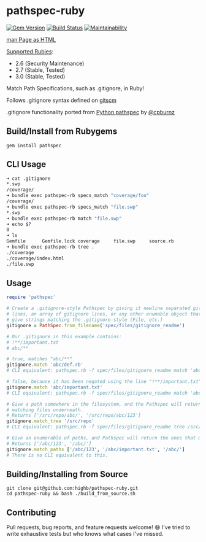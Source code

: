 # pathspec-ruby

[![Gem Version](https://badge.fury.io/rb/pathspec.svg)](https://badge.fury.io/rb/pathspec) [![Build Status](https://travis-ci.org/highb/pathspec-ruby.svg?branch=master)](https://travis-ci.org/highb/pathspec-ruby) [![Maintainability](https://api.codeclimate.com/v1/badges/4f3b5917e01fb34f790d/maintainability)](https://codeclimate.com/github/highb/pathspec-ruby/maintainability)

[man Page as HTML](http://highb.github.io/pathspec-ruby/)

[Supported Rubies](https://www.ruby-lang.org/en/downloads/):

- 2.6 (Security Maintenance)
- 2.7 (Stable, Tested)
- 3.0 (Stable, Tested)

Match Path Specifications, such as .gitignore, in Ruby!

Follows .gitignore syntax defined on [gitscm](http://git-scm.com/docs/gitignore)

.gitignore functionality ported from [Python pathspec](https://pypi.python.org/pypi/pathspec/0.2.2) by [@cpburnz](https://github.com/cpburnz/python-path-specification)

## Build/Install from Rubygems

```shell
gem install pathspec
```

## CLI Usage

```bash
➜ cat .gitignore
*.swp
/coverage/
➜ bundle exec pathspec-rb specs_match "coverage/foo"
/coverage/
➜ bundle exec pathspec-rb specs_match "file.swp"
*.swp
➜ bundle exec pathspec-rb match "file.swp"
➜ echo $?
0
➜ ls
Gemfile      Gemfile.lock coverage     file.swp     source.rb
➜ bundle exec pathspec-rb tree .
./coverage
./coverage/index.html
./file.swp
```

## Usage

```ruby
require 'pathspec'

# Create a .gitignore-style Pathspec by giving it newline separated gitignore
# lines, an array of gitignore lines, or any other enumable object that will
# give strings matching the .gitignore-style (File, etc.)
gitignore = PathSpec.from_filename('spec/files/gitignore_readme')

# Our .gitignore in this example contains:
# !**/important.txt
# abc/**

# true, matches "abc/**"
gitignore.match 'abc/def.rb'
# CLI equivalent: pathspec.rb -f spec/files/gitignore_readme match 'abc/def.rb'

# false, because it has been negated using the line "!**/important.txt"
gitignore.match 'abc/important.txt'
# CLI equivalent: pathspec.rb -f spec/files/gitignore_readme match 'abc/important.txt'

# Give a path somewhere in the filesystem, and the Pathspec will return all
# matching files underneath.
# Returns ['/src/repo/abc/', '/src/repo/abc/123']
gitignore.match_tree '/src/repo'
# CLI equivalent: pathspec.rb -f spec/files/gitignore_readme tree /src/repo

# Give an enumerable of paths, and Pathspec will return the ones that match.
# Returns ['/abc/123', '/abc/']
gitignore.match_paths ['/abc/123', '/abc/important.txt', '/abc/']
# There is no CLI equivalent to this.
```

## Building/Installing from Source

```shell
git clone git@github.com:highb/pathspec-ruby.git
cd pathspec-ruby && bash ./build_from_source.sh
```

## Contributing

Pull requests, bug reports, and feature requests welcome! :smile: I've tried to write exhaustive tests but who knows what cases I've missed.
